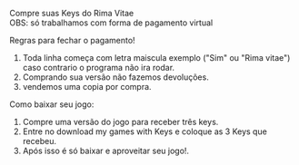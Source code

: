 Compre suas Keys do Rima Vitae  
OBS: só trabalhamos com forma de pagamento virtual

Regras para fechar o pagamento!

1. Toda linha começa com letra maiscula exemplo ("Sim" ou "Rima vitae") caso contrario o programa não ira rodar.
2. Comprando sua versão não fazemos devoluções.
3. vendemos uma copia por compra.

Como baixar seu jogo:

1. Compre uma versão do jogo para receber três keys.
2. Entre no download my games with Keys e coloque as 3 Keys que recebeu.
3. Após isso é só baixar e aproveitar seu jogo!.
